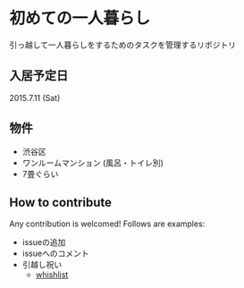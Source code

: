 # 初めての一人暮らし

引っ越して一人暮らしをするためのタスクを管理するリポジトリ

## 入居予定日

2015.7.11 (Sat)

## 物件

* 渋谷区
* ワンルームマンション (風呂・トイレ別)
* 7畳ぐらい

## How to contribute

Any contribution is welcomed!
Follows are examples:

* issueの追加
* issueへのコメント
* 引越し祝い
  * [whishlist](http://www.amazon.co.jp/gp/registry/wishlist/2KP7242D0P42I/)
